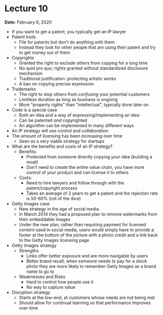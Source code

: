 # Lecture 10

**Date:** February 6, 2020

* If you want to get a patent, you typically get an IP lawyer
* Patent trolls
  * File for patents but don't do anything with them
  * Instead they look for other people that are using their patent and try to get money out of them
* Copyrights
  * Granted the right to exclude others from *copying* for a long time
  * No quid pro quo; rights granted without standardized disclosure mechanism
  * Traditional justification: protecting artistic works
  * A ban on copying precise expression
* Trademarks
  * The right to stop others from *confusing* your potential customers
  * Limitless duration as long as business is ongoing
  * More "property rights" than "intellectual", typically done later on
* Code is a special case
  * Both an idea and a way of expressing/implementing an idea
  * Can be patented *and* copyrighted
  * An algorithm can be implemented in many different ways
* An IP strategy will use *control* and *collaboration*
* The amount of licensing has been increasing over time
  * Seen as a very viable strategy for startups
* What are the benefits and costs of an IP strategy?
  * Benefits:
    * Protected from someone directly copying your idea (building a moat)
    * Don't need to create the entire value chain, you have more control of your product and can license it to others
  * Costs:
    * Need to hire lawyers and follow through with the patent/copyright process
    * Takes an average of 2 years to get a patent and the rejection rate is 50-60% (roll of the dice)
* Getty Images case
  * New strategy in the age of social media
  * In March 2014 they had a proposed plan to remove watermarks from their embeddable images
  * Under the new plan, rather than requiring payment for licensed content used in social media, users would simply have to provide a footer at the bottom of the picture with a photo credit and a link back to the Getty Images licensing page
* Getty Images strategy
  * Strengths
    * Links offer better exposure and are more navigable by users
    * Better brand recall; when someone needs to pay for a stock photo they are more likely to remember Getty Images as a brand name to go to
  * Weaknesses and Risks
    * Hard to control how people use it
    * No way to capture value
* Disruption strategy
  * Starts at the low-end, at customers whose needs are not being met
  * Should allow for continual learning so that performance improves over time

